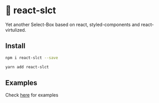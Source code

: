 # 🐘 react-slct

Yet another Select-Box based on react, styled-components and react-virtulized.

## Install

```bash
npm i react-slct --save
```

```bash
yarn add react-slct
```

## Examples

Check [here](https://rawgit.com/misantronic/react-slct/master/examples/dist/index.html) for examples
